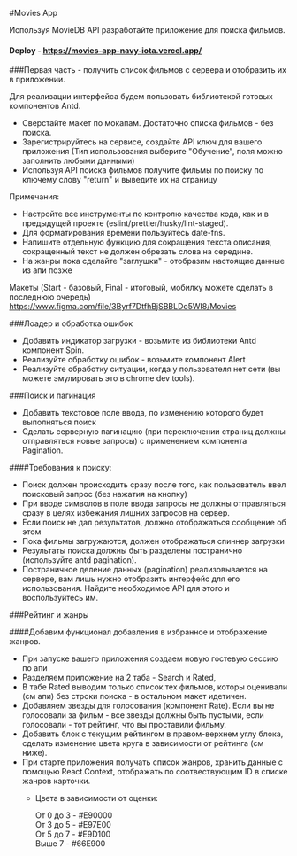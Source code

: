 #Movies App

Используя MovieDB API разработайте приложение для поиска фильмов.

#### Deploy - https://movies-app-navy-iota.vercel.app/

###Первая часть - получить список фильмов с сервера и отобразить их в приложении.


Для реализации интерфейса будем пользовать библиотекой готовых компонентов Antd.

 - Сверстайте макет по мокапам. Достаточно списка фильмов - без поиска.
 - Зарегистрируйтесь на сервисе, создайте API ключ для вашего приложения (Тип использования выберите "Обучение", поля можно заполнить любыми данными) 
 - Используя API поиска фильмов получите фильмы по поиску по ключему слову "return" и выведите их на страницу

 
Примечания:
- Настройте все инструменты по контролю качества кода, как и в предыдущей проекте (eslint/prettier/husky/lint-staged).
- Для форматирования времени пользуйтесь date-fns.
- Напишите отдельную функцию для сокращения текста описания, сокращенный текст не должен обрезать слова на середине.
- На жанры пока сделайте "заглушки" - отобразим настоящие данные из апи позже
  
Макеты (Start - базовый, Final - итоговый, мобилку можете сделать в последнюю очередь)
  https://www.figma.com/file/3Byrf7DtfhBjSBBLDo5WI8/Movies

###Лоадер и обработка ошибок

- Добавить индикатор загрузки - возьмите из библиотеки Antd компонент Spin.
- Реализуйте обработку ошибок - возьмите компонент Alert
- Реализуйте обработку ситуации, когда у пользователя нет сети (вы можете эмулировать это в chrome dev tools).

###Поиск и пагинация

- Добавить текстовое поле ввода, по изменению которого будет выполняться поиск
- Сделать серверную пагинацию (при переключении страниц должны отправляться новые запросы) с применением компонента Pagination.

####Требования к поиску:

 - Поиск должен происходить сразу после того, как пользователь ввел поисковый запрос (без нажатия на кнопку)
 - При вводе символов в поле ввода запросы не должны отправляться сразу в целях избежания лишних запросов на сервер. 
 - Если поиск не дал результатов, должно отображаться сообщение об этом
 - Пока фильмы загружаются, должен отображаться спиннер загрузки
 - Результаты поиска должны быть разделены постранично (используйте antd pagination).  
 - Постраничное деление данных (pagination) реализовывается на сервере, вам лишь нужно отобразить интерфейс для его использования. Найдите необходимое API для этого и воспользуйтесь им.

###Рейтинг и жанры

####Добавим функционал добавления в избранное и отображение жанров.

 - При запуске вашего приложения создаем новую гостевую сессию по апи
 - Разделяем приложение на 2 таба - Search и Rated, 
 - В табе Rated выводим только список тех фильмов, которы оценивали (см апи) без строки поиска - в остальном макет идетичен.
 - Добавляем звезды для голосования (компонент Rate). Если вы не голосовали за фильм - все звезды должны быть пустыми, если голосовали - тот рейтинг, что вы проставили фильму.
 - Добавить блок с текущим рейтингом в правом-верхнем углу блока, сделать изменение цвета круга в зависимости от рейтинга (см ниже).
 - При старте приложения получать список жанров, хранить данные с помощью React.Context, отображать по соотвествующим ID в списке жанров карточки.
   - Цвета в зависимости от оценки:

      От 0 до 3 - #E90000<br/>
      От 3 до 5 - #E97E00<br/>
      От 5 до 7 - #E9D100<br/>
      Выше 7 - #66E900

